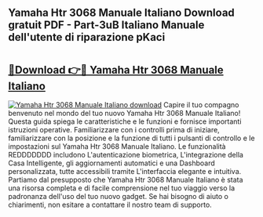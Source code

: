 ## Yamaha Htr 3068 Manuale Italiano Download gratuit PDF - Part-3uB Italiano Manuale dell'utente di riparazione pKaci

# <h2><a href="http://dfh33lp.blite.top/?on=Yamaha+Htr+3068+Manuale+Italiano">🔗Download 👉🔴 Yamaha Htr 3068 Manuale Italiano</a></h2>

[![Yamaha Htr 3068 Manuale Italiano download](https://i.imgur.com/lujVjoI.png)](http://dfh33lp.blite.top/?on=Yamaha+Htr+3068+Manuale+Italiano)
Capire il tuo compagno benvenuto nel mondo del tuo nuovo Yamaha Htr 3068 Manuale Italiano! Questa guida spiega le caratteristiche e le funzioni e fornisce importanti istruzioni operative. Familiarizzare con i controlli prima di iniziare, familiarizzare con la posizione e la funzione di tutti i pulsanti di controllo e le impostazioni sul Yamaha Htr 3068 Manuale Italiano. Le funzionalità REDDDDDDD includono L'autenticazione biometrica, L'integrazione della Casa Intelligente, gli aggiornamenti automatici e una Dashboard personalizzata, tutte accessibili tramite L'interfaccia elegante e intuitiva. Partiamo dal presupposto che Yamaha Htr 3068 Manuale Italiano è stata una risorsa completa e di facile comprensione nel tuo viaggio verso la padronanza dell'uso del tuo nuovo gadget. Se hai bisogno di aiuto o chiarimenti, non esitare a contattare il nostro team di supporto.
